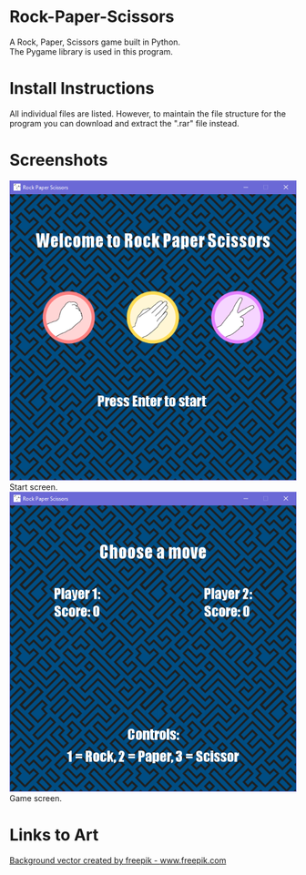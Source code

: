 # Rock-Paper-Scissors
A Rock, Paper, Scissors game built in Python.  
The Pygame library is used in this program.

# Install Instructions
All individual files are listed. However, to maintain the file structure for the program you can download and extract the ".rar" file instead.

# Screenshots
<img src = "https://github.com/Linja82/Rock-Paper-Scissors/blob/master/Screenshots/Start%20Screen.PNG">
Start screen.  
<img src = "https://github.com/Linja82/Rock-Paper-Scissors/blob/master/Screenshots/Game%20Screen.PNG">
Game screen.

# Links to Art
<a href="https://www.freepik.com/free-photos-vectors/background">Background vector created by freepik - www.freepik.com</a>
